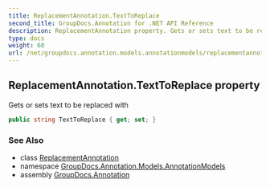 ```yaml
---
title: ReplacementAnnotation.TextToReplace
second_title: GroupDocs.Annotation for .NET API Reference
description: ReplacementAnnotation property. Gets or sets text to be replaced with
type: docs
weight: 60
url: /net/groupdocs.annotation.models.annotationmodels/replacementannotation/texttoreplace/
---
```

## ReplacementAnnotation.TextToReplace property

Gets or sets text to be replaced with

```csharp
public string TextToReplace { get; set; }
```

### See Also

* class [ReplacementAnnotation](../)
* namespace [GroupDocs.Annotation.Models.AnnotationModels](../../replacementannotation/)
* assembly [GroupDocs.Annotation](../../../)


